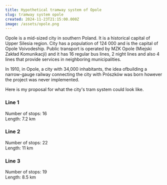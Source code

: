 ```yaml
---
title: Hypothetical tramway system of Opole
slug: tramway system opole
created: 2024-11-23T21:15:00.000Z
image: /assets/opole.png
---
```

Opole is a mid-sized city in southern Poland. It is a historical capital of Upper Silesia region. City has a population of 124 000 and is the capital of Opole Voivodeship. Public transport is operated by MZK Opole (Miejski Zakład Komunikacji) and it has 16 regular bus lines, 2 night lines and also 4 lines that provide services in neighboring municipalities.

In 1910, in Opole, a city with 34,000 inhabitants, the idea of ​​building a narrow-gauge railway connecting the city with Prószków was born however the project was never implemented.

Here is my proposal for what the city's tram system could look like.

### Line 1
Number of stops: 16</br>
Length: 7.2 km

### Line 2
Number of stops: 22</br>
Length: 11 km

### Line 3
Number of stops: 19</br>
Length: 8.5 km
